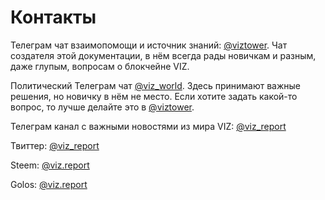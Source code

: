 # Контакты

Телеграм чат взаимопомощи и источник знаний: [\@viztower](https://t.me/viztower). Чат создателя этой документации, в нём всегда рады новичкам и разным, даже глупым, вопросам о блокчейне VIZ.

Политический Телеграм чат [\@viz_world](https://t.me/viz_world). Здесь принимают важные решения, но новичку в нём не место. Если хотите задать какой-то вопрос, то лучше делайте это в [\@viztower](https://t.me/viztower).

Телеграм канал с важными новостями из мира VIZ: [\@viz_report](https://twitter.com/viz_report)

Твиттер: [\@viz_report](https://twitter.com/viz_report)

Steem: [\@viz.report](https://steemit.com/@viz.report)

Golos: [\@viz.report](https://golos.io/@viz.report)
